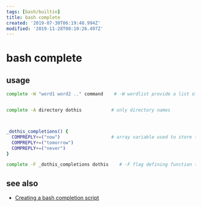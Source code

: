 ```yaml
---
tags: [bash/builtin]
title: bash complete
created: '2019-07-30T06:19:48.994Z'
modified: '2019-11-28T08:10:26.497Z'
---
```


# bash complete

## usage
```sh
complete -W "word1 word2 .." command    # -W wordlist provide a list of words for completion


complete -A directory dothis           # only directory names



_dothis_completions() {
  COMPREPLY+=("now")                   # array variable used to store the completions        
  COMPREPLY+=("tomorrow")
  COMPREPLY+=("never")
}

complete -F _dothis_completions dothis    # -F flag defining function that will provide the completions
```

## see also
- [Creating a bash completion script](https://iridakos.com/tutorials/2018/03/01/bash-programmable-completion-tutorial.html)
